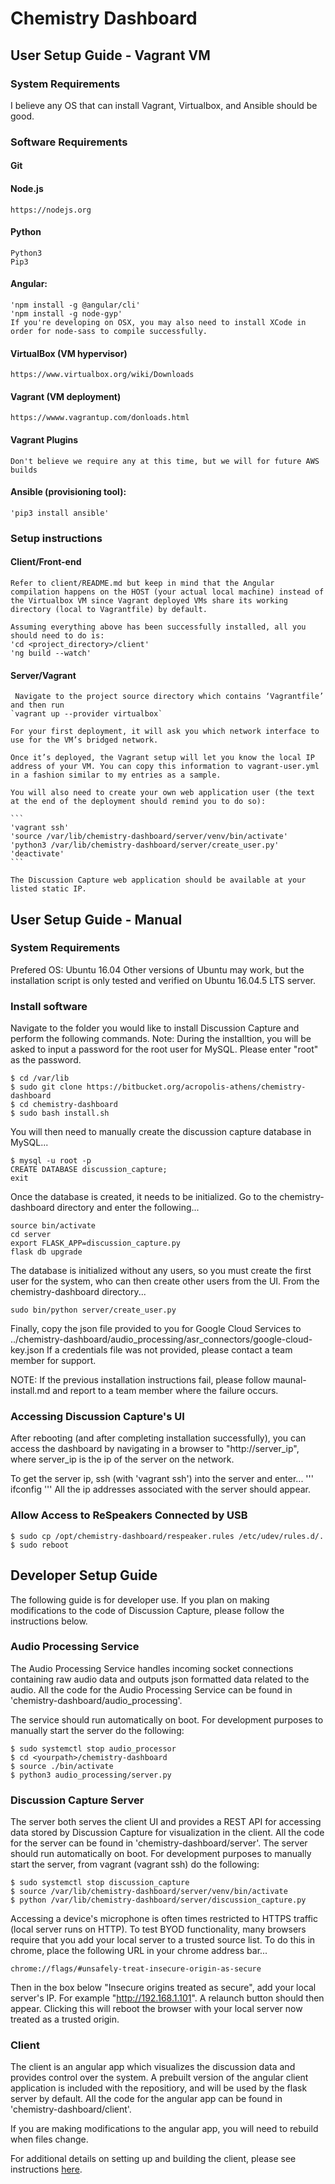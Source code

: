 # Chemistry Dashboard

## User Setup Guide - Vagrant VM
### System Requirements
I believe any OS that can install Vagrant, Virtualbox, and Ansible should be good.

### Software Requirements
#### Git
#### Node.js
    https://nodejs.org
#### Python
    Python3
    Pip3
#### Angular:
    'npm install -g @angular/cli'
    'npm install -g node-gyp'
    If you're developing on OSX, you may also need to install XCode in order for node-sass to compile successfully.
#### VirtualBox (VM hypervisor)
    https://www.virtualbox.org/wiki/Downloads
#### Vagrant (VM deployment)
    https://wwww.vagrantup.com/donloads.html
#### Vagrant Plugins
    Don't believe we require any at this time, but we will for future AWS builds
#### Ansible (provisioning tool):
    'pip3 install ansible'

### Setup instructions

#### Client/Front-end
    Refer to client/README.md but keep in mind that the Angular compilation happens on the HOST (your actual local machine) instead of the Virtualbox VM since Vagrant deployed VMs share its working directory (local to Vagrantfile) by default.

    Assuming everything above has been successfully installed, all you should need to do is:
    'cd <project_directory>/client'
    'ng build --watch'

#### Server/Vagrant

     Navigate to the project source directory which contains ‘Vagrantfile’ and then run
    `vagrant up --provider virtualbox`

    For your first deployment, it will ask you which network interface to use for the VM’s bridged network.

    Once it’s deployed, the Vagrant setup will let you know the local IP address of your VM. You can copy this information to vagrant-user.yml in a fashion similar to my entries as a sample.

    You will also need to create your own web application user (the text at the end of the deployment should remind you to do so):

    ```
    'vagrant ssh'
    'source /var/lib/chemistry-dashboard/server/venv/bin/activate'
    'python3 /var/lib/chemistry-dashboard/server/create_user.py'
    'deactivate'
    ```

    The Discussion Capture web application should be available at your listed static IP.

## User Setup Guide - Manual
### System Requirements
Prefered OS: Ubuntu 16.04
Other versions of Ubuntu may work, but the installation script is only tested and verified on Ubuntu 16.04.5 LTS server.

### Install software
Navigate to the folder you would like to install Discussion Capture and perform the following commands.
Note: During the installtion, you will be asked to input a password for the root user for MySQL.  Please enter "root" as the password.
```
$ cd /var/lib
$ sudo git clone https://bitbucket.org/acropolis-athens/chemistry-dashboard
$ cd chemistry-dashboard
$ sudo bash install.sh
```

You will then need to manually create the discussion capture database in MySQL...
```
$ mysql -u root -p
CREATE DATABASE discussion_capture;
exit
```

Once the database is created, it needs to be initialized.  Go to the chemistry-dashboard directory and enter the following...
```
source bin/activate
cd server
export FLASK_APP=discussion_capture.py
flask db upgrade
```

The database is initialized without any users, so you must create the first user for the system, who can then create other users from the UI. From the chemistry-dashboard directory...
```
sudo bin/python server/create_user.py
```

Finally, copy the json file provided to you for Google Cloud Services to ../chemistry-dashboard/audio_processing/asr_connectors/google-cloud-key.json
If a credentials file was not provided, please contact a team member for support.

NOTE: If the previous installation instructions fail, please follow maunal-install.md and report to a team member where the failure occurs.

### Accessing Discussion Capture's UI
After rebooting (and after completing installation successfully), you can access the dashboard by navigating in a browser to "http://server_ip", where server_ip is the ip of the server on the network.

To get the server ip, ssh (with 'vagrant ssh') into the server and enter...
'''
ifconfig
'''
All the ip addresses associated with the server should appear.

### Allow Access to ReSpeakers Connected by USB
```
$ sudo cp /opt/chemistry-dashboard/respeaker.rules /etc/udev/rules.d/.
$ sudo reboot
```

## Developer Setup Guide
The following guide is for developer use.  If you plan on making modifications to the code of Discussion Capture, please follow the instructions below.

### Audio Processing Service

The Audio Processing Service handles incoming socket connections containing raw audio data and outputs json formatted data related to the audio.
All the code for the Audio Processing Service can be found in 'chemistry-dashboard/audio_processing'.

The service should run automatically on boot.  For development purposes to manually start the server do the following:

```
$ sudo systemctl stop audio_processor
$ cd <yourpath>/chemistry-dashboard
$ source ./bin/activate
$ python3 audio_processing/server.py
```

### Discussion Capture Server

The server both serves the client UI and provides a REST API for accessing data stored by Discussion Capture for visualization in the client.
All the code for the server can be found in 'chemistry-dashboard/server'.
The server should run automatically on boot.  For development purposes to manually start the server, from vagrant (vagrant ssh) do the following:
```
$ sudo systemctl stop discussion_capture
$ source /var/lib/chemistry-dashboard/server/venv/bin/activate
$ python /var/lib/chemistry-dashboard/server/discussion_capture.py
```

Accessing a device's microphone is often times restricted to HTTPS traffic (local server runs on HTTP). To test BYOD functionality, many browsers require that you add your local server to a trusted source list.  To do this in chrome, place the following URL in your chrome address bar...

```
chrome://flags/#unsafely-treat-insecure-origin-as-secure
```

Then in the box below "Insecure origins treated as secure", add your local server's IP.  For example "http://192.168.1.101".
A relaunch button should then appear.  Clicking this will reboot the browser with your local server now treated as a trusted origin.


### Client
The client is an angular app which visualizes the discussion data and provides control over the system.
A prebuilt version of the angular client application is included with the repositiory, and will be used by the flask server by default.
All the code for the angular app can be found in 'chemistry-dashboard/client'.

If you are making modifications to the angular app, you will need to rebuild when files change.

For additional details on setting up and building the client, please see instructions [here](./client/README.md).

